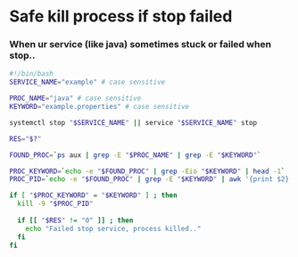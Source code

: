 # Safe kill process if stop failed

### When ur service (like java) sometimes stuck or failed when stop..

```bash
#!/bin/bash
SERVICE_NAME="example" # case sensitive

PROC_NAME="java" # case sensitive
KEYWORD="example.properties" # case sensitive

systemctl stop "$SERVICE_NAME" || service "$SERVICE_NAME" stop

RES="$?"

FOUND_PROC=`ps aux | grep -E "$PROC_NAME" | grep -E "$KEYWORD"`

PROC_KEYWORD=`echo -e "$FOUND_PROC" | grep -Eio "$KEYWORD" | head -1`
PROC_PID=`echo -e "$FOUND_PROC" | grep -E "$KEYWORD" | awk '{print $2}'`

if [ "$PROC_KEYWORD" = "$KEYWORD" ] ; then
  kill -9 "$PROC_PID"
  
  if [[ "$RES" != "0" ]] ; then
    echo "Failed stop service, process killed.."
  fi
fi
```
